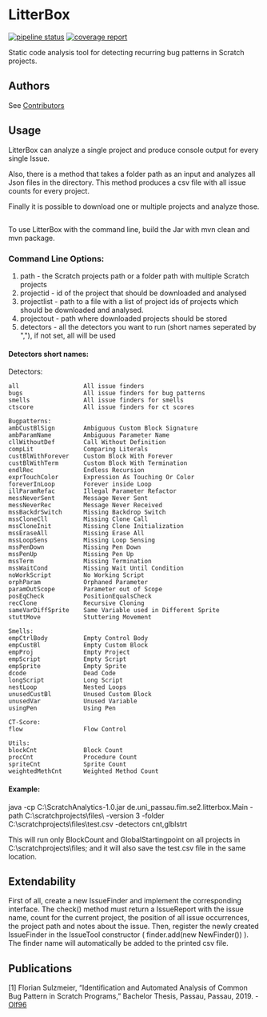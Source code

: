 # LitterBox

[![pipeline status](https://gitlab.infosun.fim.uni-passau.de/se2/litterbox/badges/master/pipeline.svg)](https://gitlab.infosun.fim.uni-passau.de/se2/litterbox/pipelines)
[![coverage report](https://gitlab.infosun.fim.uni-passau.de/se2/litterbox/badges/master/coverage.svg)](https://gitlab.infosun.fim.uni-passau.de/se2/litterbox/commits/master)


Static code analysis tool for detecting recurring bug patterns in Scratch projects. 

## Authors

See [Contributors](https://gitlab.infosun.fim.uni-passau.de/se2/litterbox/-/graphs/master)

## Usage

LitterBox can analyze a single project and produce console output for every single Issue.

Also, there is a method that takes a folder path as an input and analyzes all Json files in the directory. 
This method produces a csv file with all issue counts for every project.

Finally it is possible to download one or multiple projects and analyze those.

##
To use LitterBox with the command line, build the Jar with mvn clean and mvn package.

### Command Line Options:

1. path - the Scratch projects path or a folder path with multiple Scratch projects
2. projectid - id of the project that should be downloaded and analysed
3. projectlist - path to a file with a list of project ids of projects which should be downloaded and analysed.
4. projectout - path where downloaded projects should be stored
5. detectors - all the detectors you want to run (short names seperated by ","), if not set, all will be used

#### Detectors short names:


Detectors:
  
	all                  All issue finders               
	bugs                 All issue finders for bug patterns      
	smells               All issue finders for smells    
	ctscore              All issue finders for ct scores
	
	Bugpatterns:
	ambCustBlSign        Ambiguous Custom Block Signature 
	ambParamName         Ambiguous Parameter Name
	cllWithoutDef        Call Without Definition
	compLit              Comparing Literals
	custBlWithForever    Custom Block With Forever
	custBlWithTerm       Custom Block With Termination  
	endlRec              Endless Recursion
	exprTouchColor       Expression As Touching Or Color
	foreverInLoop        Forever inside Loop
	illParamRefac        Illegal Parameter Refactor
	messNeverSent        Message Never Sent
	messNeverRec         Message Never Received  
	mssBackdrSwitch      Missing Backdrop Switch
	mssCloneCll          Missing Clone Call
	mssCloneInit         Missing Clone Initialization
	mssEraseAll          Missing Erase All
	mssLoopSens          Missing Loop Sensing
	mssPenDown           Missing Pen Down	
	mssPenUp             Missing Pen Up
	mssTerm              Missing Termination 
	mssWaitCond          Missing Wait Until Condition
	noWorkScript         No Working Script
	orphParam            Orphaned Parameter
	paramOutScope        Parameter out of Scope
	posEqCheck           PositionEqualsCheck 
	recClone             Recursive Cloning
	sameVarDiffSprite    Same Variable used in Different Sprite    
	stuttMove            Stuttering Movement	
	
	Smells:
	empCtrlBody          Empty Control Body  
	empCustBl            Empty Custom Block
	empProj              Empty Project	
	empScript            Empty Script
	empSprite            Empty Sprite
	dcode                Dead Code	
	longScript           Long Script 
	nestLoop             Nested Loops
	unusedCustBl         Unused Custom Block               
	unusedVar            Unused Variable 
	usingPen             Using Pen
                  
	CT-Score:  
	flow                 Flow Control                
	                          
	Utils:   
	blockCnt             Block Count
	procCnt              Procedure Count
	spriteCnt            Sprite Count 
	weightedMethCnt      Weighted Method Count           


#### Example:

java -cp C:\ScratchAnalytics-1.0.jar de.uni_passau.fim.se2.litterbox.Main -path C:\scratchprojects\files\ -version 3 -folder C:\scratchprojects\files\test.csv -detectors cnt,glblstrt

This will run only BlockCount and GlobalStartingpoint on all projects in C:\scratchprojects\files\; and it will also save the test.csv file in the same location.

## Extendability

First of all, create a new IssueFinder and implement the corresponding interface. 
The check() method must return a IssueReport with the issue name, count for the current project, 
the position of all issue occurrences, the project path and notes about the issue.
Then, register the newly created IssueFinder in the IssueTool constructor ( finder.add(new NewFinder()) ).
The finder name will automatically be added to the printed csv file.

## Publications

[1] Florian Sulzmeier, “Identification and Automated Analysis of Common Bug Pattern in Scratch Programs,” Bachelor Thesis, Passau, Passau, 2019. - [Olf96](https://github.com/Olf96)
